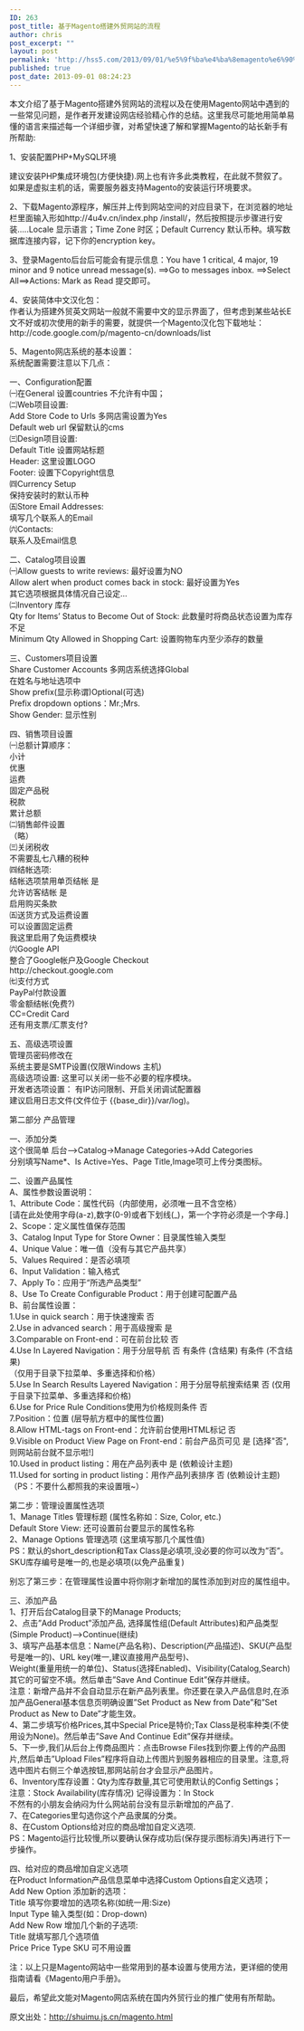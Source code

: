 ```yaml
---
ID: 263
post_title: 基于Magento搭建外贸网站的流程
author: chris
post_excerpt: ""
layout: post
permalink: 'http://hss5.com/2013/09/01/%e5%9f%ba%e4%ba%8emagento%e6%90%ad%e5%bb%ba%e5%a4%96%e8%b4%b8%e7%bd%91%e7%ab%99%e7%9a%84%e6%b5%81%e7%a8%8b/'
published: true
post_date: 2013-09-01 08:24:23
---
```

<p>本文介绍了基于Magento搭建外贸网站的流程以及在使用Magento网站中遇到的一些常见问题，是作者开发建设网店经验精心作的总结。这里我尽可能地用简单易懂的语言来描述每一个详细步骤，对希望快速了解和掌握Magento的站长新手有所帮助:  <p>1、安装配置PHP+MySQL环境  <p>建议安装PHP集成环境包(方便快捷).网上也有许多此类教程，在此就不赘叙了。 <br>如果是虚拟主机的话，需要服务器支持Magento的安装运行环境要求。  <p>2、下载Magento源程序，解压并上传到网站空间的对应目录下，在浏览器的地址栏里面输入形如http://4u4v.cn/index.php /install/，然后按照提示步骤进行安装…..Locale 显示语言；Time Zone 时区；Default Currency 默认币种。填写数据库连接内容，记下你的encryption key。  <p>3、登录Magento后台后可能会有提示信息：You have 1 critical, 4 major, 19 minor and 9 notice unread message(s). ==&gt;Go to messages inbox. ==&gt;Select All==&gt;Actions: Mark as Read 提交即可。  <p>4、安装简体中文汉化包： <br>作者认为搭建外贸英文网站一般就不需要中文的显示界面了，但考虑到某些站长E文不好或初次使用的新手的需要，就提供一个Magento汉化包下载地址：http://code.google.com/p/magento-cn/downloads/list  <p>5、Magento网店系统的基本设置： <br>系统配置需要注意以下几点：  <p>一、Configuration配置 <br>㈠在General 设置countries 不允许有中国； <br>㈡Web项目设置: <br>Add Store Code to Urls 多网店需设置为Yes <br>Default web url 保留默认的cms <br>㈢Design项目设置: <br>Default Title 设置网站标题 <br>Header: 这里设置LOGO <br>Footer: 设置下Copyright信息 <br>㈣Currency Setup <br>保持安装时的默认币种 <br>㈤Store Email Addresses: <br>填写几个联系人的Email <br>㈥Contacts: <br>联系人及Email信息  <p>二、Catalog项目设置 <br>㈠Allow guests to write reviews: 最好设置为NO <br>Allow alert when product comes back in stock: 最好设置为Yes <br>其它选项根据具体情况自己设定… <br>㈡Inventory 库存 <br>Qty for Items’ Status to Become Out of Stock: 此数量时将商品状态设置为库存不足 <br>Minimum Qty Allowed in Shopping Cart: 设置购物车内至少添存的数量  <p>三、Customers项目设置 <br>Share Customer Accounts 多网店系统选择Global <br>在姓名与地址选项中 <br>Show prefix(显示称谓)Optional(可选) <br>Prefix dropdown options：Mr.;Mrs. <br>Show Gender: 显示性别  <p>四、销售项目设置 <br>㈠总额计算顺序： <br>小计 <br>优惠 <br>运费 <br>固定产品税 <br>税款 <br>累计总额 <br>㈡销售邮件设置 <br>（略） <br>㈢关闭税收 <br>不需要乱七八糟的税种 <br>㈣结帐选项: <br>结帐选项禁用单页结帐 是 <br>允许访客结帐 是 <br>启用购买条款 <br>㈤送货方式及运费设置 <br>可以设置固定运费 <br>我这里启用了免运费模块 <br>㈥Google API <br>整合了Google帐户及Google Checkout <br>http://checkout.google.com <br>㈦支付方式 <br>PayPal付款设置 <br>零金额结帐(免费?) <br>CC=Credit Card <br>还有用支票/汇票支付?  <p>五、高级选项设置 <br>管理员密码修改在 <br>系统主要是SMTP设置(仅限Windows 主机) <br>高级选项设置: 这里可以关闭一些不必要的程序模块。 <br>开发者选项设置： 有IP访问限制、开启关闭调试配置器 <br>建议启用日志文件(文件位于 {{base_dir}}/var/log)。  <p>第二部分 产品管理  <p>一、添加分类 <br>这个很简单 后台–&gt;Catalog-&gt;Manage Categories-&gt;Add Categories <br>分别填写Name*、Is Active=Yes、Page Title,Image项可上传分类图标。  <p>二、设置产品属性 <br>A、属性参数设置说明： <br>1、Attribute Code：属性代码（内部使用，必须唯一且不含空格） <br>[请在此处使用字母(a-z),数字(0-9)或者下划线(_)，第一个字符必须是一个字母.] <br>2、Scope：定义属性值保存范围 <br>3、Catalog Input Type for Store Owner：目录属性输入类型 <br>4、Unique Value：唯一值（没有与其它产品共享） <br>5、Values Required：是否必填项 <br>6、Input Validation：输入格式 <br>7、Apply To：应用于“所选产品类型” <br>8、Use To Create Configurable Product：用于创建可配置产品 <br>B、前台属性设置： <br>1.Use in quick search：用于快速搜索 否 <br>2.Use in advanced search：用于高级搜索 是 <br>3.Comparable on Front-end：可在前台比较 否 <br>4.Use In Layered Navigation：用于分层导航 否 有条件 (含结果) 有条件 (不含结果) <br>（仅用于目录下拉菜单、多重选择和价格） <br>5.Use In Search Results Layered Navigation：用于分层导航搜索结果 否 (仅用于目录下拉菜单、多重选择和价格) <br>6.Use for Price Rule Conditions使用为价格规则条件 否 <br>7.Position：位置 (层导航方框中的属性位置) <br>8.Allow HTML-tags on Front-end：允许前台使用HTML标记 否 <br>9.Visible on Product View Page on Front-end：前台产品页可见 是 [选择"否",则网站前台就不显示啦!] <br>10.Used in product listing：用在产品列表中 是 (依赖设计主题) <br>11.Used for sorting in product listing：用作产品列表排序 否 (依赖设计主题) <br>（PS：不要什么都照我的来设置哦~）  <p>第二步：管理设置属性选项 <br>1、Manage Titles 管理标题 (属性名称如：Size, Color, etc.) <br>Default Store View: 还可设置前台要显示的属性名称 <br>2、Manage Options 管理选项 (这里填写那几个属性值) <br>PS：默认的short_description和Tax Class是必填项,没必要的你可以改为”否”。 <br>SKU库存编号是唯一的,也是必填项(以免产品重复)  <p>别忘了第三步：在管理属性设置中将你刚才新增加的属性添加到对应的属性组中。  <p>三、添加产品 <br>1、打开后台Catalog目录下的Manage Products; <br>2、点击”Add Product”添加产品, 选择属性组(Default Attributes)和产品类型(Simple Product)–&gt;Continue(继续) <br>3、填写产品基本信息：Name(产品名称)、Description(产品描述)、SKU(产品型号是唯一的)、URL key(唯一,建议直接用产品型号)、 <br>Weight(重量用统一的单位)、Status(选择Enabled)、Visibility(Catalog,Search) 其它的可留空不填。然后单击”Save And Continue Edit”保存并继续。 <br>注意：新增产品并不会自动显示在新产品列表里。你还要在录入产品信息时,在添加产品General基本信息页明确设置”Set Product as New from Date”和”Set Product as New to Date”才能生效。 <br>4、第二步填写价格Prices,其中Special Price是特价;Tax Class是税率种类(不使用设为None)。然后单击”Save And Continue Edit”保存并继续。 <br>5、下一步,我们从后台上传商品图片：点击Browse Files找到你要上传的产品图片,然后单击”Upload Files”程序将自动上传图片到服务器相应的目录里。注意,将选中图片右侧三个单选按钮,那网站前台才会显示产品图片。 <br>6、Inventory库存设置：Qty为库存数量,其它可使用默认的Config Settings； <br>注意：Stock Availability(库存情况) 记得设置为：In Stock <br>不然有的小朋友会纳闷为什么网站前台没有显示新增加的产品了. <br>7、在Categories里勾选你这个产品隶属的分类。 <br>8、在Custom Options给对应的商品增加自定义选项. <br>PS：Magento运行比较慢,所以要确认保存成功后(保存提示图标消失)再进行下一步操作。  <p>四、给对应的商品增加自定义选项 <br>在Product Information产品信息菜单中选择Custom Options自定义选项； <br>Add New Option 添加新的选项： <br>Title 填写你要增加的选项名称(如统一用:Size) <br>Input Type 输入类型(如：Drop-down) <br>Add New Row 增加几个新的子选项: <br>Title 就填写那几个选项值 <br>Price Price Type SKU 可不用设置  <p>注：以上只是Magento网站中一些常用到的基本设置与使用方法，更详细的使用指南请看《Magento用户手册》。  <p>最后，希望此文能对Magento网店系统在国内外贸行业的推广使用有所帮助。  <p>原文出处：<a href="http://shuimu.js.cn/magento.html">http://shuimu.js.cn/magento.html</a></p>